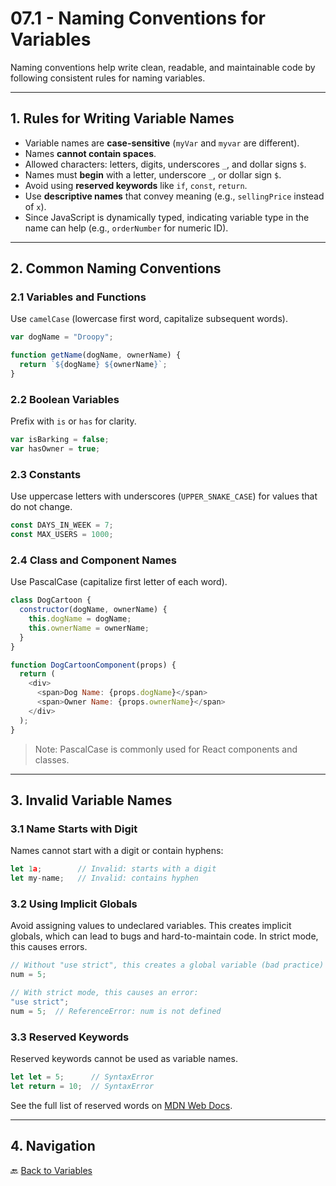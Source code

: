 # 07.1 - Naming Conventions for Variables

Naming conventions help write clean, readable, and maintainable code by following consistent rules for naming variables.

---

## 1. Rules for Writing Variable Names

- Variable names are **case-sensitive** (`myVar` and `myvar` are different).  
- Names **cannot contain spaces**.  
- Allowed characters: letters, digits, underscores `_`, and dollar signs `$`.  
- Names must **begin** with a letter, underscore `_`, or dollar sign `$`.  
- Avoid using **reserved keywords** like `if`, `const`, `return`.  
- Use **descriptive names** that convey meaning (e.g., `sellingPrice` instead of `x`).  
- Since JavaScript is dynamically typed, indicating variable type in the name can help (e.g., `orderNumber` for numeric ID).

---

## 2. Common Naming Conventions

### 2.1 Variables and Functions

Use `camelCase` (lowercase first word, capitalize subsequent words).

```js
var dogName = "Droopy";

function getName(dogName, ownerName) {
  return `${dogName} ${ownerName}`;
}
```

### 2.2 Boolean Variables

Prefix with `is` or `has` for clarity.

```js
var isBarking = false;
var hasOwner = true;
```

### 2.3 Constants

Use uppercase letters with underscores (`UPPER_SNAKE_CASE`) for values that do not change.

```js
const DAYS_IN_WEEK = 7;
const MAX_USERS = 1000;
```

### 2.4 Class and Component Names

Use PascalCase (capitalize first letter of each word).

```js
class DogCartoon {
  constructor(dogName, ownerName) {
    this.dogName = dogName;
    this.ownerName = ownerName;
  }
}

function DogCartoonComponent(props) {
  return (
    <div>
      <span>Dog Name: {props.dogName}</span>
      <span>Owner Name: {props.ownerName}</span>
    </div>
  );
}
```

> Note: PascalCase is commonly used for React components and classes.

---

## 3. Invalid Variable Names

### 3.1 Name Starts with Digit

Names cannot start with a digit or contain hyphens:

```js
let 1a;        // Invalid: starts with a digit
let my-name;   // Invalid: contains hyphen
```

### 3.2 Using Implicit Globals

Avoid assigning values to undeclared variables. This creates implicit globals, which can lead to bugs and hard-to-maintain code. In strict mode, this causes errors.

```js
// Without "use strict", this creates a global variable (bad practice)
num = 5;

// With strict mode, this causes an error:
"use strict";
num = 5;  // ReferenceError: num is not defined
```

### 3.3 Reserved Keywords

Reserved keywords cannot be used as variable names.

```js
let let = 5;      // SyntaxError
let return = 10;  // SyntaxError
```

See the full list of reserved words on [MDN Web Docs](https://developer.mozilla.org/en-US/docs/Web/JavaScript/Reference/Lexical_grammar#keywords).

---

## 4. Navigation

🔙 [Back to Variables](README.md)
